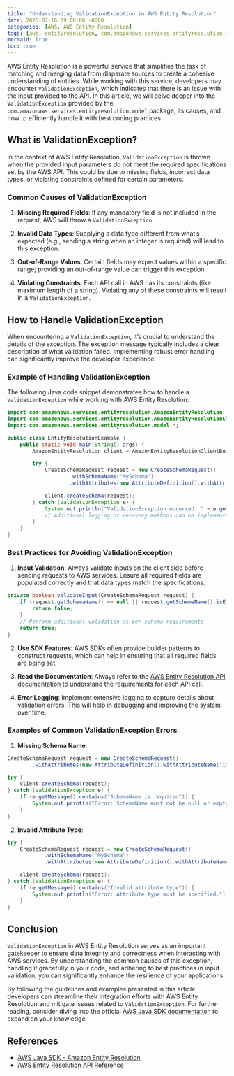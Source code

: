 ```yaml
---
title: "Understanding ValidationException in AWS Entity Resolution"
date: 2025-07-16 09:00:00 -0000
categories: [AWS, AWS Entity Resolution]
tags: [aws, entityresolution, com.amazonaws.services.entityresolution.model]
mermaid: true
toc: true
---
```



AWS Entity Resolution is a powerful service that simplifies the task of matching and merging data from disparate sources to create a cohesive understanding of entities. While working with this service, developers may encounter `ValidationException`, which indicates that there is an issue with the input provided to the API. In this article, we will delve deeper into the `ValidationException` provided by the `com.amazonaws.services.entityresolution.model` package, its causes, and how to efficiently handle it with best coding practices.

## What is ValidationException?

In the context of AWS Entity Resolution, `ValidationException` is thrown when the provided input parameters do not meet the required specifications set by the AWS API. This could be due to missing fields, incorrect data types, or violating constraints defined for certain parameters.

### Common Causes of ValidationException

1. **Missing Required Fields**: If any mandatory field is not included in the request, AWS will throw a `ValidationException`.

2. **Invalid Data Types**: Supplying a data type different from what’s expected (e.g., sending a string when an integer is required) will lead to this exception.

3. **Out-of-Range Values**: Certain fields may expect values within a specific range; providing an out-of-range value can trigger this exception.

4. **Violating Constraints**: Each API call in AWS has its constraints (like maximum length of a string). Violating any of these constraints will result in a `ValidationException`.

## How to Handle ValidationException

When encountering a `ValidationException`, it’s crucial to understand the details of the exception. The exception message typically includes a clear description of what validation failed. Implementing robust error handling can significantly improve the developer experience.

### Example of Handling ValidationException

The following Java code snippet demonstrates how to handle a `ValidationException` while working with AWS Entity Resolution:

```java
import com.amazonaws.services.entityresolution.AmazonEntityResolution;
import com.amazonaws.services.entityresolution.AmazonEntityResolutionClientBuilder;
import com.amazonaws.services.entityresolution.model.*;

public class EntityResolutionExample {
    public static void main(String[] args) {
        AmazonEntityResolution client = AmazonEntityResolutionClientBuilder.defaultClient();

        try {
            CreateSchemaRequest request = new CreateSchemaRequest()
                    .withSchemaName("MySchema")
                    .withAttributes(new AttributeDefinition().withAttributeName("id").withAttributeType(AttributeType.String));

            client.createSchema(request);
        } catch (ValidationException e) {
            System.out.println("ValidationException occurred: " + e.getMessage());
            // Additional logging or recovery methods can be implemented here
        }
    }
}
```

### Best Practices for Avoiding ValidationException

1. **Input Validation**: Always validate inputs on the client side before sending requests to AWS services. Ensure all required fields are populated correctly and that data types match the specifications.

```java
private boolean validateInput(CreateSchemaRequest request) {
    if (request.getSchemaName() == null || request.getSchemaName().isEmpty()) {
        return false;
    }
    // Perform additional validation as per schema requirements
    return true;
}
```

2. **Use SDK Features**: AWS SDKs often provide builder patterns to construct requests, which can help in ensuring that all required fields are being set.

3. **Read the Documentation**: Always refer to the [AWS Entity Resolution API documentation](https://docs.aws.amazon.com/entity-resolution/latest/APIReference/Welcome.html) to understand the requirements for each API call.

4. **Error Logging**: Implement extensive logging to capture details about validation errors. This will help in debugging and improving the system over time.

### Examples of Common ValidationException Errors

1. **Missing Schema Name**:

```java
CreateSchemaRequest request = new CreateSchemaRequest()
        .withAttributes(new AttributeDefinition().withAttributeName("id").withAttributeType(AttributeType.String));

try {
    client.createSchema(request);
} catch (ValidationException e) {
    if (e.getMessage().contains("SchemaName is required")) {
        System.out.println("Error: SchemaName must not be null or empty.");
    }
}
```

2. **Invalid Attribute Type**:

```java
try {
    CreateSchemaRequest request = new CreateSchemaRequest()
            .withSchemaName("MySchema")
            .withAttributes(new AttributeDefinition().withAttributeName("id").withAttributeType(null)); // Invalid

    client.createSchema(request);
} catch (ValidationException e) {
    if (e.getMessage().contains("Invalid attribute type")) {
        System.out.println("Error: Attribute type must be specified.");
    }
}
```

## Conclusion

`ValidationException` in AWS Entity Resolution serves as an important gatekeeper to ensure data integrity and correctness when interacting with AWS services. By understanding the common causes of this exception, handling it gracefully in your code, and adhering to best practices in input validation, you can significantly enhance the resilience of your applications.

By following the guidelines and examples presented in this article, developers can streamline their integration efforts with AWS Entity Resolution and mitigate issues related to `ValidationException`. For further reading, consider diving into the official [AWS Java SDK documentation](https://docs.aws.amazon.com/sdk-for-java/latest/developer-guide/home.html) to expand on your knowledge.

## References

- [AWS Java SDK - Amazon Entity Resolution](https://docs.aws.amazon.com/AWSJavaSDK/latest/javadoc/com/amazonaws/services/entityresolution/model/package-summary.html)
- [AWS Entity Resolution API Reference](https://docs.aws.amazon.com/entity-resolution/latest/APIReference/Welcome.html)
